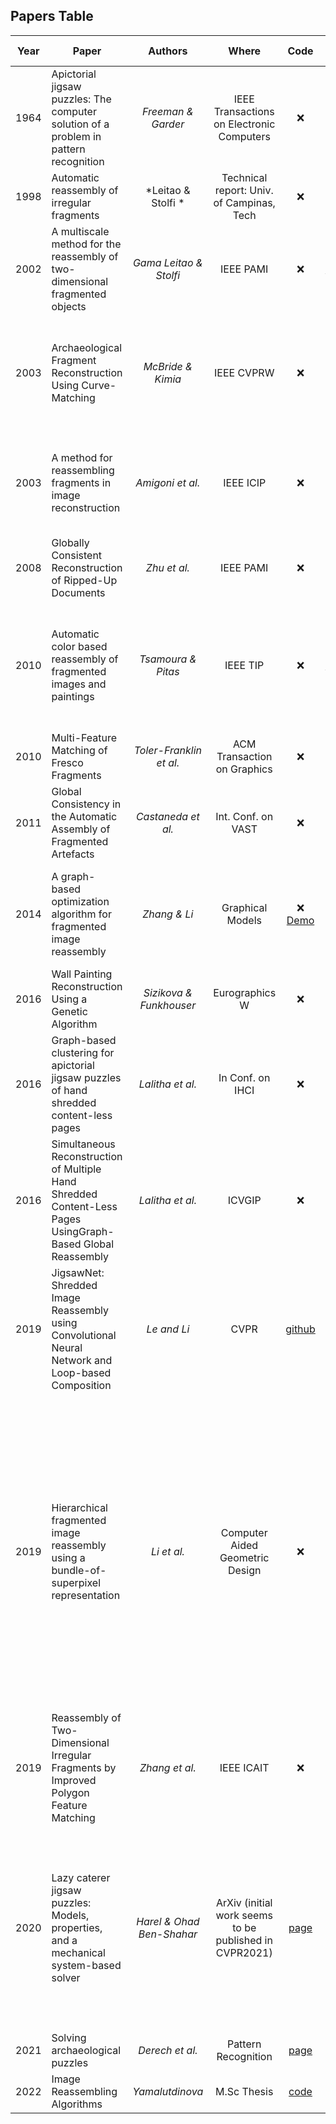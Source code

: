 ## Papers Table
| Year | Paper                                                                                                       |          Authors          |                                        Where                                         |                                                                            Code                                                                            |                                                                            Links                                                                            |                                                                                                                                             Descriptors                                                                                                                                             |                                                                                  Pairwise matching                                                                                   |                                     Global solution                                      |
|------|-------------------------------------------------------------------------------------------------------------|:-------------------------:|:------------------------------------------------------------------------------------:|:----------------------------------------------------------------------------------------------------------------------------------------------------------:|:-----------------------------------------------------------------------------------------------------------------------------------------------------------:|:---------------------------------------------------------------------------------------------------------------------------------------------------------------------------------------------------------------------------------------------------------------------------------------------------:|:------------------------------------------------------------------------------------------------------------------------------------------------------------------------------------:|:----------------------------------------------------------------------------------------:|
| 1964 | Apictorial jigsaw puzzles: The computer solution of a problem in pattern recognition                        |    *Freeman & Garder*     |                         IEEE Transactions on Electronic Computers                    |                                                                            :x:                                                                             |                                            [PDF](https://ieeexplore.ieee.org/iel5/4037753/4038099/04038109.pdf)                                             |                                                                                                                                                                                                                                                                                                     |                                                                                                                                                                                      |                                               |
| 1998 | Automatic reassembly of irregular fragments                                                                 |    *Leitao & Stolfi *     |                         Technical report: Univ. of Campinas, Tech                    |                                                                            :x:                                                                             |                                               [PDF](https://www.ic.unicamp.br/~reltech/1998/98-06.pdf)                                              |                                                                                                                                                                                                                                                                                                     |                                                                                                                                                                                      |                                               |
| 2002 | A multiscale method for the reassembly of two-dimensional fragmented objects                                |  *Gama Leitao & Stolfi*   |                                      IEEE PAMI                                       |                                                                            :x:                                                                             |                                             [IEEExplore](https://ieeexplore.ieee.org/abstract/document/1033215)                                             |                                                                                                                                                                                                                                                                                                     |                                                                                                                                                                                      |                           (Greedy) Best-first search strategy                            |
| 2003 | Archaeological Fragment Reconstruction Using Curve-Matching                                                 |     *McBride & Kimia*     |                                      IEEE CVPRW                                      |                                                                            :x:                                                                             |                                           [PDF](https://ieeexplore.ieee.org/stamp/stamp.jsp?tp=&arnumber=4624517)                                           |                                                                                                                                                                                                                                                                                                     |                                                                                                                                                                                      | Backtracking strategies are proposed to enhance robustness of best-first search strategy |
| 2003 | A method for reassembling fragments in image reconstruction                                                 |     *Amigoni et al.*      |                                      IEEE ICIP                                       |                                                                            :x:                                                                             |                                             [PDF](https://ieeexplore.ieee.org/stamp/stamp.jsp?arnumber=1247311)                                             |                                                                                                 concatenate both color and curvature info in the polygonization of boundary contour pixel sequence                                                                                                  |                                                                                                                                                                                      |                                                                                          | 
| 2008 | Globally Consistent Reconstruction of Ripped-Up Documents                                                   |       *Zhu et al.*        |                                      IEEE PAMI                                       |                                                                            :x:                                                                             |                                             [PDF](https://ieeexplore.ieee.org/stamp/stamp.jsp?arnumber=4359312)                                             |                                                                                                                                                                                                                                                                                                     |                                                                                                                                                                                      | 
| 2010 | Automatic color based reassembly of fragmented images and paintings                                         |    *Tsamoura & Pitas*     |                                       IEEE TIP                                       |                                                                            :x:                                                                             |                                             [IEEExplore](https://ieeexplore.ieee.org/abstract/document/5308399)                                             |                                                                                                                 color quantization and spatial-chromatic histogram of the fragment                                                                                                                  |                                          define as Longest Common Subsequence (LCS) problem and solve it using the Smith-Waterman algorithm                                          |                                                                                          |
| 2010 | Multi-Feature Matching of Fresco Fragments                                                                  |  *Toler-Franklin et al.*  |                             ACM Transaction on Graphics                              |                                                                            :x:                                                                             |                                [PDF](https://gfx.cs.princeton.edu/pubs/Toler-Franklin_2010_MMO/multifeaturematch_final.pdf)                                 |                                                                                                                                                                                                                                                                                                     |                                                                                                                                                                                      |                                                                                          |
| 2011 | Global Consistency in the Automatic Assembly of Fragmented Artefacts                                        |    *Castaneda et al.*     |                                  Int. Conf. on VAST                                  |                                                                            :x:                                                                             |                                           [page](https://gfx.cs.princeton.edu/pubs/Castaneda_2011_GCI/index.php)                                            |                                                                                                                                                                                                                                                                                                     |                                                                                                                                                                                      |                                                                                          |
| 2014 | A graph-based optimization algorithm for fragmented image reassembly                                        |       *Zhang & Li*        |                                   Graphical Models                                   |                                                          :x: [Demo](https://youtu.be/BKCxBfrRpt8)                                                          | [PDF](https://www.sciencedirect.com/science/article/pii/S1524070314000083/pdfft?md5=a72270d240c0781bb4103ec17eb1096a&pid=1-s2.0-S1524070314000083-main.pdf) |                                                                                                 concatenate both color and curvature info in the polygonization of boundary contour pixel sequence                                                                                                  |                                                                                                                                                                                      |                                                                                          |
| 2016 | Wall Painting Reconstruction Using a Genetic Algorithm                                                      |  *Sizikova & Funkhouser*  |                                    Eurographics W                                    |                                                                            :x:                                                                             |                                                      [PDF](https://dl.acm.org/doi/pdf/10.1145/3084547)                                                      |                                                                                                                                                                                                                                                                                                     |                                                                                                                                                                                      |                                                                                          |
| 2016 | Graph-based clustering for apictorial jigsaw puzzles of hand shredded content-less pages                    |     *Lalitha et al.*      |                                   In Conf. on IHCI                                   |                                                                            :x:                                                                             |                                        [PDF](https://link.springer.com/content/pdf/10.1007/978-3-319-52503-7_11.pdf)                                        |                                                                                                                                                                                                                                                                                                     |                                                                                                                                                                                      |                                                                                          |
| 2016 | Simultaneous Reconstruction of Multiple Hand Shredded Content-Less Pages UsingGraph-Based Global Reassembly |     *Lalitha et al.*      |                                        ICVGIP                                        |                                                                            :x:                                                                             |                                        [PDF](https://link.springer.com/content/pdf/10.1007/978-3-319-68124-5_7.pdf)                                         |                                                                                                                                                                                                                                                                                                     |                                                                                                                                                                                      |                                                                                          |
| 2019 | JigsawNet: Shredded Image Reassembly using Convolutional Neural Network and Loop-based Composition          |        *Le and Li*        |                                         CVPR                                         |                                                       [github](https://github.com/Lecanyu/JigsawNet)                                                       |                                                         [arXiv](https://arxiv.org/abs/1809.04137v1)                                                         |                                                                                                                                                                                                                                                                                                     |                                                                                                                                                                                      |                                                                                          |
| 2019 | Hierarchical fragmented image reassembly using a bundle-of-superpixel representation                        |        *Li et al.*        |                           Computer Aided Geometric Design                            |                                                                            :x:                                                                             | [PDF](https://www.sciencedirect.com/science/article/pii/S0167839619300317/pdfft?md5=3c6024a10c14aec928bf118f31988918&pid=1-s2.0-S0167839619300317-main.pdf) | Represents superpixels: scale-adjustable feature to encode the geometry and texture information from a thicker stripe near the fragment boundary. Integrates the advantages from both Superpixel and Bag-of-Features (BOF) representations, and design a Bundle-of-Superpixel (BOSP) representation |                                                                                                                                                                                      |                                                                                          |
| 2019 | Reassembly of Two-Dimensional Irregular Fragments by Improved Polygon Feature Matching                      |      *Zhang et al.*       |                                      IEEE ICAIT                                      |                                                                            :x:                                                                             |                                           [PDF](https://ieeexplore.ieee.org/stamp/stamp.jsp?tp=&arnumber=8935911)                                           |                                                                                                                                                                                                                                                                                                     |                                                                                                                                                                                      |                                                                                          |
| 2020 | Lazy caterer jigsaw puzzles: Models, properties, and a mechanical system-based solver                       | *Harel & Ohad Ben-Shahar* |                ArXiv (initial work seems to be published in CVPR2021)                |                                                  [page](https://icvl.cs.bgu.ac.il/polygonal-puzzle-solving/)                                               |                                                         [PDF](https://arxiv.org/pdf/2008.07644.pdf)                                                         |                                                                                         Both geometrical (boundary segment length) and pictorial (averaged color in sliding windows over boundary segment)                                                                                          | 2 stage approach: 1) find set of candidate edge matings based on two geometrical constraints, 2) check the pictorial compatability measure to prune the found set in the first stage |         hierarchical loops approach scored by mass spring minimization          |
| 2021 | Solving archaeological puzzles                                                                              |      *Derech et al.*      |                                 Pattern Recognition                                  |                                     [page](https://cgm.technion.ac.il/Computer-Graphics-Multimedia/Software/Solving/)                                      |                                         [PDF](https://www.sciencedirect.com/science/article/pii/S0031320321002521/pdfft?md5=2ef131231d3a94492c95e61bdd449972&pid=1-s2.0-S0031320321002521-main.pdf)                                          |                                                                                                                                                                                                                                                                                                     |                                                                                                                                                                                      |                                                                                          |
| 2022 | Image Reassembling Algorithms                                                                               |      *Yamalutdinova*      |                                     M.Sc Thesis                                      |                          [code](https://dspace.cuni.cz/bitstream/handle/20.500.11956/175733/120426868.zip?sequence=4&isAllowed=y)                          |                                                [Webpage](https://dspace.cuni.cz/handle/20.500.11956/175733)                                                 |                                                                                                                                                                                                                                                                                                     |                                                                                                                                                                                      |                                                                                          |
